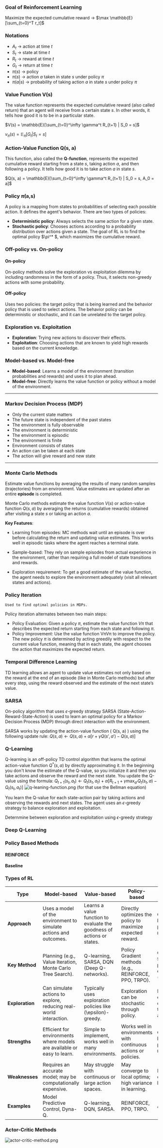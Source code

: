 ### Goal of Reinforcement Learning

Maximize the expected cumulative reward -> $\max \mathbb{E}[\sum_{t=0}^T r_t]$

### Notations

- $A_t$ -> action at time $t$
- $S_t$ -> state at time $t$
- $R_t$ -> reward at time $t$
- $G_t$ -> return at time $t$
- $\pi(s)$ -> policy
- $\pi(s)$ -> action $a$ taken in state $s$ under policy $\pi$
- $\pi(a|s)$ -> probability of taking action $a$ in state $s$ under policy $\pi$

### Value Function V(s)

The value function represents the expected cumulative reward (also called return) that an agent will receive from a
certain state $s$. In other words, it tells how good it is to be in a particular state.

$V(s) = \mathbb{E}[\sum_{t=0}^\infty \gamma^t R_{t+1} | S_0 = s]$

$v_{\pi}(s) = \mathbb{E}_{\pi}[G_t|S_t=s]$

### Action-Value Function Q(s, a)

This function, also called the **Q-function**, represents the expected cumulative reward starting from a state $s$,
taking action $a$, and then following a policy. It tells how good it is to take action $a$ in state $s$.

$Q(s, a) = \mathbb{E}[\sum_{t=0}^\infty \gamma^t R_{t+1} | S_0 = s, A_0 = a]$


### Policy $\pi$(a,s)
A policy is a mapping from states to probabilities of selecting each possible action. It defines the agent's behavior.
There are two types of policies:
- **Deterministic policy**: Always selects the same action for a given state.
- **Stochastic policy**: Chooses actions according to a probability distribution over actions given a state.
  The goal of RL is to find the optimal policy $\pi^* $, which maximizes the cumulative reward.

### Off-policy vs. On-policy
#### On-policy
On-policy methods solve the exploration vs exploitation dilemma by including randomness in the form of a policy. Thus, it selects non-greedy actions with some probability.
#### Off-policy
Uses two policies: the target policy that is being learned and the behavior policy that is used to select actions. The behavior policy can be deterministic or stochastic, and it can be unrelated to the target policy.

### Exploration vs. Exploitation
- **Exploration**: Trying new actions to discover their effects.
- **Exploitation**: Choosing actions that are known to yield high rewards based on the current knowledge.

### Model-based vs. Model-free
- **Model-based**: Learns a model of the environment (transition probabilities and rewards) and uses it to plan ahead.
- **Model-free**: Directly learns the value function or policy without a model of the environment.
---

### Markov Decision Process (MDP)

- Only the current state matters
- The future state is independent of the past states
- The environment is fully observable
- The environment is deterministic
- The environment is episodic
- The environment is finite
- Environment consists of states
- An action can be taken at each state
- The action will give reward and new state

-----
### Monte Carlo Methods
Estimate value functions by averaging the results of many random samples (trajectories) from an environment.
Value estimates are updated after an entire **episode** is completed.

Monte Carlo methods estimate the value function $V(s)$ or action-value function $Q(s,a)$ by averaging the returns (cumulative rewards) obtained after visiting a state $s$ or taking an action $a$.

**Key Features**:

- Learning from episodes: MC methods wait until an episode is over before calculating the return and updating value estimates. This works well in episodic tasks where the agent reaches a terminal state.

- Sample-based: They rely on sample episodes from actual experience in the environment, rather than requiring a full model of state transitions and rewards.

- Exploration requirement: To get a good estimate of the value function, the agent needs to explore the environment adequately (visit all relevant states and actions).


### Policy Iteration
    Used to find optimal policies in MDPs.

Policy iteration alternates between two main steps:

- Policy Evaluation: Given a policy $π$, estimate the value function $Vπ$ that describes the expected return starting from each state and following $π$.
- Policy Improvement: Use the value function VπVπ to improve the policy. The new policy $π$ is determined by acting greedily with respect to the current value function, meaning that in each state, the agent chooses the action that maximizes the expected return.


### Temporal Difference Learning
TD learning allows an agent to update value estimates not only based on the reward at the end of an episode (like in Monte Carlo methods) but after every step, using the reward observed and the estimate of the next state’s value.

### SARSA
On-policy algorithm that uses $\epsilon$-greedy strategy
SARSA (State-Action-Reward-State-Action) is used to learn an optimal policy for a Markov Decision Process (MDP) through direct interaction with the environment.

SARSA works by updating the action-value function \( Q(s, a) \) using the following update rule:
$Q(s, a) \leftarrow Q(s, a) + \alpha \left[ r + \gamma Q(s', a') - Q(s, a) \right]$


### Q-Learning
Q-learning is an off-policy TD control algorithm that learns the optimal action-value function $Q^*(s, a)$ by directly approximating it.
In the beginning you don't know the estimate of the Q-value, so you initialize it and then you take actions and observe the reward and the next state. You update the Q-value using the formula:
$Q_{t+1} (s_t, a_t) \leftarrow Q_t(s_t, a_t) + \alpha \left[ R_{t+1} + \gamma \max_ {a'} Q_t(s_t, a) - Q_t(s_t, a_t) \right]$
![q-leaning-function.png](q-leaning-function.png)
(for that use the Bellman equation)

You learn the Q-value for each state-action pair by taking actions and observing the rewards and next states. The agent uses an $\epsilon$-greedy strategy to balance exploration and exploitation.

Deternmine between exploration and exploitation using $\epsilon$-greedy strategy

### Deep Q-Learning


### Policy Based Methods

#### REINFORCE

#### Baseline


### Types of RL 

| Type           | **Model-based**                          | **Value-based**                     | **Policy-based**                        | **Actor-Critic**                        |
|----------------|------------------------------------------|-------------------------------------|-----------------------------------------|--------------------------------------------|
| **Approach**   | Uses a model of the environment to simulate actions and outcomes. | Learns a value function to evaluate the goodness of actions or states. | Directly optimizes the policy to maximize expected reward. | Combines value-based and policy-based methods. |
| **Key Method** | Planning (e.g., Value Iteration, Monte Carlo Tree Search). | Q-learning, SARSA, DQN (Deep Q-networks). | Policy Gradient methods (e.g., REINFORCE, PPO, TRPO). | Combines value function and policy optimization (e.g., A2C, A3C). |
| **Exploration**| Can simulate actions to explore, reducing real-world interaction. | Typically uses exploration policies like \(\epsilon\)-greedy. | Exploration can be stochastic through policy. | Balances exploration and exploitation through actor and critic. |
| **Strengths**  | Efficient for environments where models are available or easy to learn. | Simple to implement, works well in many environments. | Works well in environments with continuous actions or policies. | Combines value-based and policy-based methods. |
| **Weaknesses** | Requires an accurate model; may be computationally expensive. | May struggle with continuous or large action spaces. | May converge to local optima; high variance in learning. | May require careful tuning of hyperparameters. |
| **Examples**    | Model Predictive Control, Dyna-Q.         | Q-learning, DQN, SARSA.            | REINFORCE, PPO, TRPO.                   | A2C, A3C.                                |
### Actor-Critic Methods


![actor-critic-method.png](actor-critic-method.png)















